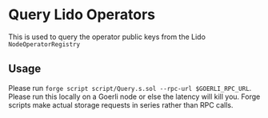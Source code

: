 # Query Lido Operators
This is used to query the operator public keys from the Lido `NodeOperatorRegistry`

## Usage
Please run `forge script script/Query.s.sol --rpc-url $GOERLI_RPC_URL`. Please run this locally on a Goerli node or else the latency will kill you. Forge scripts make actual storage requests in series rather than RPC calls.

